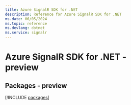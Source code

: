 ```yaml
---
title: Azure SignalR SDK for .NET
description: Reference for Azure SignalR SDK for .NET
ms.date: 06/05/2024
ms.topic: reference
ms.devlang: dotnet
ms.service: signalr
---
```

# Azure SignalR SDK for .NET - preview
## Packages - preview
[!INCLUDE [packages](signalr-index.md)]